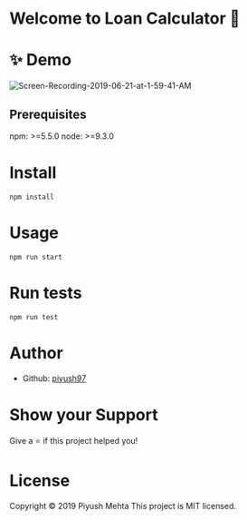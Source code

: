# Welcome to Loan Calculator 👋

# ✨ Demo
<img src="https://i.ibb.co/VC5JjTs/Screen-Recording-2019-06-21-at-1-59-41-AM.gif" alt="Screen-Recording-2019-06-21-at-1-59-41-AM" border="0">

## Prerequisites
npm: >=5.5.0
node: >=9.3.0

# Install
```npm install```

# Usage
```npm run start```

# Run tests
```npm run test```

# Author
* Github: <a href="https://github.com/piyush97">piyush97</a>

# Show your Support
Give a ⭐ if this project helped you!

# License
Copyright © 2019 Piyush Mehta
This project is MIT licensed.

